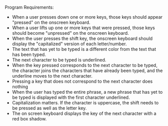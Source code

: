 Program Requirements:
- When a user presses down one or more keys, those keys should appear "pressed" on the onscreen keyboard.
- When a user lifts up one or more keys that were pressed, those keys should become "unpressed" on the onscreen keyboard.
- When the user presses the shift key, the onscreen keyboard should display the "capitalized" version of each letter/number.
- The text that has yet to be typed is a different color from the text that has been typed.
- The next character to be typed is underlined.
- When the key pressed corresponds to the next character to be typed, the character joins the characters that have already been typed, and the underline moves to the next character.
- Pressing a key that does not correspond to the next character does nothing
- When the user has typed the entire phrase, a new phrase that has yet to be typed is displayed with the first character underlined.
- Capitalization matters. If the character is uppercase, the shift needs to be pressed as well as the letter key.
- The on screen keyboard displays the key of the next character with a red box shadow.
